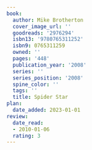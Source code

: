 ```yaml
---
book:
  author: Mike Brotherton
  cover_image_url: ''
  goodreads: '2976294'
  isbn13: '9780765311252'
  isbn9: 0765311259
  owned: ''
  pages: '448'
  publication_year: '2008'
  series: ''
  series_position: '2008'
  spine_color: ''
  tags: ''
  title: Spider Star
plan:
  date_added: 2023-01-01
review:
  date_read:
  - 2010-01-06
  rating: 3
---
```

